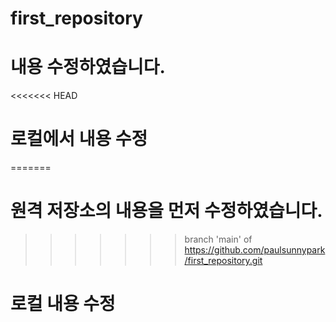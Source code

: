 # first_repository

# 내용 수정하였습니다. 

<<<<<<< HEAD
# 로컬에서 내용 수정 
=======
# 원격 저장소의 내용을 먼저 수정하였습니다. 
>>>>>>> branch 'main' of https://github.com/paulsunnypark/first_repository.git
# 로컬 내용 수정 